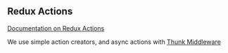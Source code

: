 ## Redux Actions

[Documentation on Redux Actions](http://redux.js.org/docs/basics/Actions.html)

We use simple action creators, and async actions with [Thunk Middleware](https://github.com/gaearon/redux-thunk)
